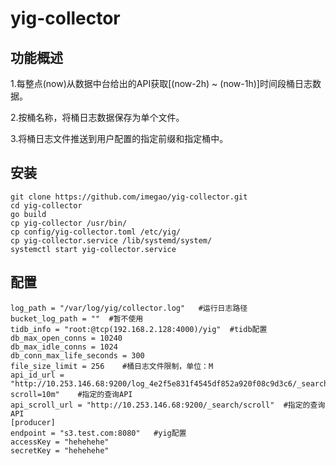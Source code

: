 # yig-collector

## 功能概述

1.每整点(now)从数据中台给出的API获取[(now-2h) ~ (now-1h)]时间段桶日志数据。

2.按桶名称，将桶日志数据保存为单个文件。

3.将桶日志文件推送到用户配置的指定前缀和指定桶中。

## 安装

```
git clone https://github.com/imegao/yig-collector.git
cd yig-collector 
go build
cp yig-collector /usr/bin/
cp config/yig-collector.toml /etc/yig/
cp yig-collector.service /lib/systemd/system/
systemctl start yig-collector.service
```

## 配置

```
log_path = "/var/log/yig/collector.log"   #运行日志路径
bucket_log_path = ""  #暂不使用
tidb_info = "root:@tcp(192.168.2.128:4000)/yig"  #tidb配置
db_max_open_conns = 10240
db_max_idle_conns = 1024
db_conn_max_life_seconds = 300
file_size_limit = 256    #桶日志文件限制，单位：M
api_id_url = "http://10.253.146.68:9200/log_4e2f5e831f4545df852a920f08c9d3c6/_search?scroll=10m"    #指定的查询API
api_scroll_url = "http://10.253.146.68:9200/_search/scroll"  #指定的查询API
[producer]
endpoint = "s3.test.com:8080"   #yig配置
accessKey = "hehehehe"
secretKey = "hehehehe"
```

